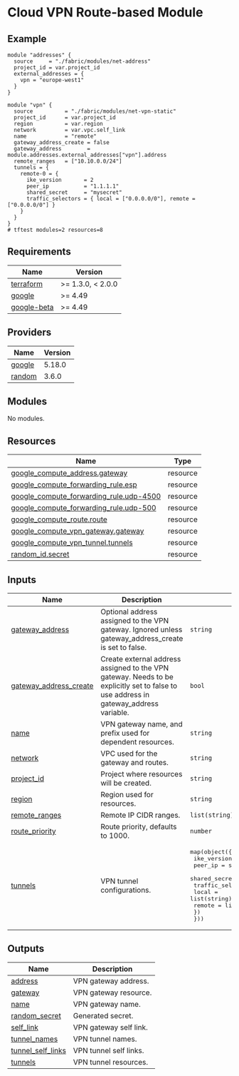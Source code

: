 # Cloud VPN Route-based Module

## Example

```hcl
module "addresses" {
  source     = "./fabric/modules/net-address"
  project_id = var.project_id
  external_addresses = {
    vpn = "europe-west1"
  }
}

module "vpn" {
  source          = "./fabric/modules/net-vpn-static"
  project_id      = var.project_id
  region          = var.region
  network         = var.vpc.self_link
  name            = "remote"
  gateway_address_create = false
  gateway_address        = module.addresses.external_addresses["vpn"].address
  remote_ranges   = ["10.10.0.0/24"]
  tunnels = {
    remote-0 = {
      ike_version       = 2
      peer_ip           = "1.1.1.1"
      shared_secret     = "mysecret"
      traffic_selectors = { local = ["0.0.0.0/0"], remote = ["0.0.0.0/0"] }
    }
  }
}
# tftest modules=2 resources=8
```
<!-- BEGINNING OF PRE-COMMIT-TERRAFORM DOCS HOOK -->
## Requirements

| Name | Version |
|------|---------|
| <a name="requirement_terraform"></a> [terraform](#requirement\_terraform) | >= 1.3.0, < 2.0.0 |
| <a name="requirement_google"></a> [google](#requirement\_google) | >= 4.49 |
| <a name="requirement_google-beta"></a> [google-beta](#requirement\_google-beta) | >= 4.49 |

## Providers

| Name | Version |
|------|---------|
| <a name="provider_google"></a> [google](#provider\_google) | 5.18.0 |
| <a name="provider_random"></a> [random](#provider\_random) | 3.6.0 |

## Modules

No modules.

## Resources

| Name | Type |
|------|------|
| [google_compute_address.gateway](https://registry.terraform.io/providers/hashicorp/google/latest/docs/resources/compute_address) | resource |
| [google_compute_forwarding_rule.esp](https://registry.terraform.io/providers/hashicorp/google/latest/docs/resources/compute_forwarding_rule) | resource |
| [google_compute_forwarding_rule.udp-4500](https://registry.terraform.io/providers/hashicorp/google/latest/docs/resources/compute_forwarding_rule) | resource |
| [google_compute_forwarding_rule.udp-500](https://registry.terraform.io/providers/hashicorp/google/latest/docs/resources/compute_forwarding_rule) | resource |
| [google_compute_route.route](https://registry.terraform.io/providers/hashicorp/google/latest/docs/resources/compute_route) | resource |
| [google_compute_vpn_gateway.gateway](https://registry.terraform.io/providers/hashicorp/google/latest/docs/resources/compute_vpn_gateway) | resource |
| [google_compute_vpn_tunnel.tunnels](https://registry.terraform.io/providers/hashicorp/google/latest/docs/resources/compute_vpn_tunnel) | resource |
| [random_id.secret](https://registry.terraform.io/providers/hashicorp/random/latest/docs/resources/id) | resource |

## Inputs

| Name | Description | Type | Default | Required |
|------|-------------|------|---------|:--------:|
| <a name="input_gateway_address"></a> [gateway\_address](#input\_gateway\_address) | Optional address assigned to the VPN gateway. Ignored unless gateway\_address\_create is set to false. | `string` | `""` | no |
| <a name="input_gateway_address_create"></a> [gateway\_address\_create](#input\_gateway\_address\_create) | Create external address assigned to the VPN gateway. Needs to be explicitly set to false to use address in gateway\_address variable. | `bool` | `true` | no |
| <a name="input_name"></a> [name](#input\_name) | VPN gateway name, and prefix used for dependent resources. | `string` | n/a | yes |
| <a name="input_network"></a> [network](#input\_network) | VPC used for the gateway and routes. | `string` | n/a | yes |
| <a name="input_project_id"></a> [project\_id](#input\_project\_id) | Project where resources will be created. | `string` | n/a | yes |
| <a name="input_region"></a> [region](#input\_region) | Region used for resources. | `string` | n/a | yes |
| <a name="input_remote_ranges"></a> [remote\_ranges](#input\_remote\_ranges) | Remote IP CIDR ranges. | `list(string)` | `[]` | no |
| <a name="input_route_priority"></a> [route\_priority](#input\_route\_priority) | Route priority, defaults to 1000. | `number` | `1000` | no |
| <a name="input_tunnels"></a> [tunnels](#input\_tunnels) | VPN tunnel configurations. | <pre>map(object({<br>    ike_version   = number<br>    peer_ip       = string<br>    shared_secret = string<br>    traffic_selectors = object({<br>      local  = list(string)<br>      remote = list(string)<br>    })<br>  }))</pre> | `{}` | no |

## Outputs

| Name | Description |
|------|-------------|
| <a name="output_address"></a> [address](#output\_address) | VPN gateway address. |
| <a name="output_gateway"></a> [gateway](#output\_gateway) | VPN gateway resource. |
| <a name="output_name"></a> [name](#output\_name) | VPN gateway name. |
| <a name="output_random_secret"></a> [random\_secret](#output\_random\_secret) | Generated secret. |
| <a name="output_self_link"></a> [self\_link](#output\_self\_link) | VPN gateway self link. |
| <a name="output_tunnel_names"></a> [tunnel\_names](#output\_tunnel\_names) | VPN tunnel names. |
| <a name="output_tunnel_self_links"></a> [tunnel\_self\_links](#output\_tunnel\_self\_links) | VPN tunnel self links. |
| <a name="output_tunnels"></a> [tunnels](#output\_tunnels) | VPN tunnel resources. |
<!-- END OF PRE-COMMIT-TERRAFORM DOCS HOOK -->
